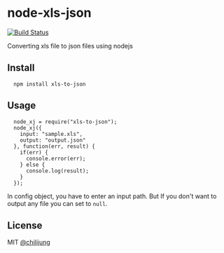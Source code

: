 # node-xls-json

[![Build Status](https://travis-ci.org/DataGarage/node-xls-json.png?branch=master)](https://travis-ci.org/DataGarage/node-xls-json)

Converting xls file to json files using nodejs

## Install

```
  npm install xls-to-json
```

## Usage

```
  node_xj = require("xls-to-json");
  node_xj({
    input: "sample.xls", 
    output: "output.json"
  }, function(err, result) {
    if(err) {
      console.error(err);
    } else {
      console.log(result);
    }
  });
```

In config object, you have to enter an input path. But If you don't want to output any file you can set to `null`.

## License

MIT [@chilijung](http://github.com/chilijung)

